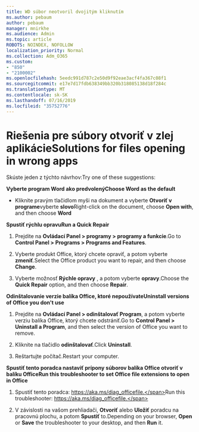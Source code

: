 ```yaml
---
title: WD súbor neotvoril dvojitým kliknutím
ms.author: pebaum
author: pebaum
manager: mnirkhe
ms.audience: Admin
ms.topic: article
ROBOTS: NOINDEX, NOFOLLOW
localization_priority: Normal
ms.collection: Adm_O365
ms.custom:
- "850"
- "2100002"
ms.openlocfilehash: 5eedc991d787c2e50d9f92eae3acf4fa367c08f1
ms.sourcegitcommit: e17e7d17fdb638349bb320b318085138d18f284c
ms.translationtype: MT
ms.contentlocale: sk-SK
ms.lasthandoff: 07/16/2019
ms.locfileid: "35752776"
---
```

# <a name="solutions-for-files-opening-in-wrong-apps"></a><span data-ttu-id="70eb1-102">Riešenia pre súbory otvoriť v zlej aplikácie</span><span class="sxs-lookup"><span data-stu-id="70eb1-102">Solutions for files opening in wrong apps</span></span>

<span data-ttu-id="70eb1-103">Skúste jeden z týchto návrhov:</span><span class="sxs-lookup"><span data-stu-id="70eb1-103">Try one of these suggestions:</span></span>

<span data-ttu-id="70eb1-104">**Vyberte program Word ako predvolený**</span><span class="sxs-lookup"><span data-stu-id="70eb1-104">**Choose Word as the default**</span></span>

* <span data-ttu-id="70eb1-105">Kliknite pravým tlačidlom myši na dokument a vyberte **Otvoriť v programe**vyberte **slovo**</span><span class="sxs-lookup"><span data-stu-id="70eb1-105">Right-click on the document, choose **Open with**, and then choose **Word**</span></span>

<span data-ttu-id="70eb1-106">**Spustiť rýchlu opravu**</span><span class="sxs-lookup"><span data-stu-id="70eb1-106">**Run a Quick Repair**</span></span>

1. <span data-ttu-id="70eb1-107">Prejdite na **Ovládací Panel > programy > programy a funkcie**.</span><span class="sxs-lookup"><span data-stu-id="70eb1-107">Go to **Control Panel > Programs > Programs and Features**.</span></span>

2. <span data-ttu-id="70eb1-108">Vyberte produkt Office, ktorý chcete opraviť, a potom vyberte **zmeniť**.</span><span class="sxs-lookup"><span data-stu-id="70eb1-108">Select the Office product you want to repair, and then choose **Change**.</span></span>

3. <span data-ttu-id="70eb1-109">Vyberte možnosť **Rýchle opravy** , a potom vyberte **opravy**.</span><span class="sxs-lookup"><span data-stu-id="70eb1-109">Choose the **Quick Repair** option, and then choose **Repair**.</span></span>

<span data-ttu-id="70eb1-110">**Odinštalovanie verzie balíka Office, ktoré nepoužívate**</span><span class="sxs-lookup"><span data-stu-id="70eb1-110">**Uninstall versions of Office you don't use**</span></span>

1. <span data-ttu-id="70eb1-111">Prejdite na **Ovládací Panel > odinštalovať Program**, a potom vyberte verziu balíka Office, ktorý chcete odstrániť.</span><span class="sxs-lookup"><span data-stu-id="70eb1-111">Go to **Control Panel > Uninstall a Program**, and then select the version of Office you want to remove.</span></span>

2. <span data-ttu-id="70eb1-112">Kliknite na tlačidlo **odinštalovať**.</span><span class="sxs-lookup"><span data-stu-id="70eb1-112">Click **Uninstall**.</span></span>

3. <span data-ttu-id="70eb1-113">Reštartujte počítač.</span><span class="sxs-lookup"><span data-stu-id="70eb1-113">Restart your computer.</span></span>

<span data-ttu-id="70eb1-114">**Spustiť tento poradca nastaviť prípony súborov balíka Office otvoriť v balíku Office**</span><span class="sxs-lookup"><span data-stu-id="70eb1-114">**Run this troubleshooter to set Office file extensions to open in Office**</span></span>

1. <span data-ttu-id="70eb1-115">Spustiť tento poradca: https://aka.ms/diag_officefile.</span><span class="sxs-lookup"><span data-stu-id="70eb1-115">Run this troubleshooter: https://aka.ms/diag_officefile.</span></span>

2. <span data-ttu-id="70eb1-116">V závislosti na vašom prehliadači, **Otvoriť** alebo **Uložiť** poradcu na pracovnú plochu, a potom **Spustiť** to.</span><span class="sxs-lookup"><span data-stu-id="70eb1-116">Depending on your browser, **Open** or **Save** the troubleshooter to your desktop, and then **Run** it.</span></span>
